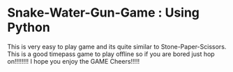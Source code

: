 # Snake-Water-Gun-Game : Using Python
This is very easy to play game and its quite similar to Stone-Paper-Scissors.
This is a good timepass game to play offline so if you are bored just hop on!!!!!!!!
I hope you enjoy the GAME
Cheers!!!!!
